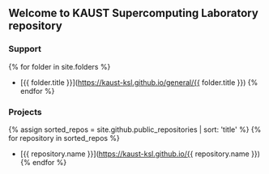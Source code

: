 ## Welcome to KAUST Supercomputing Laboratory repository

### Support

{% for folder in site.folders %}
  * [{{ folder.title }}](https://kaust-ksl.github.io/general/{{ folder.title }})
{% endfor %}

### Projects

{% assign sorted_repos = site.github.public_repositories | sort: 'title' %}
{% for repository in sorted_repos %}
  * [{{ repository.name }}](https://kaust-ksl.github.io/{{ repository.name }})
{% endfor %}

